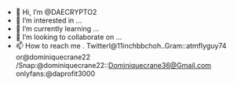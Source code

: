 - 👋 Hi, I’m @DAECRYPTO2
- 👀 I’m interested in ...
- 🌱 I’m currently learning ...
- 💞️ I’m looking to collaborate on ...
- 📫 How to reach me . Twitterl@11inchbbchoh..Gram::atmflyguy74 or@dominiquecrane22 /Snap:@dominiquecrane22::Dominiquecrane36@Gmail.com 
onlyfans:@daprofit3000 

<!---
DAECRYPTO2/DAECRYPTO2 is a ✨ special ✨ repository because its `README.md` (this file) appears on your GitHub profile.
You can click the Preview link to take a look at your changes.
--->

